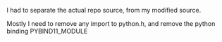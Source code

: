 I had to separate the actual repo source, from my modified source. 

Mostly I need to remove any import to python.h, and remove the python binding PYBIND11_MODULE